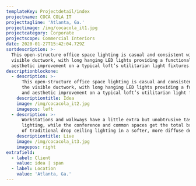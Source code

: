 ```yaml
---
templateKey: Projectdetail/index
projectname: COCA COLA IT
projecttagline: 'Atlanta, Ga.'
projectimage: /img/cocacola_it1.jpg
projectcategory: Corporate
projectscope: Commercial Interiors
date: 2020-01-27T15:42:04.729Z
sortdescription: >-
  This open-structure office space lighting is casual and consistent with the
  visible ductwork, with long hanging LED lights providing a functional and
  aesthetic improvement on a typical loft’s utilitarian light fixtures.
descriptionblockone:
  - description: >-
      This open-structure office space lighting is casual and consistent with
      the visible ductwork, with long hanging LED lights providing a functional
      and aesthetic improvement on a typical loft’s utilitarian light fixtures.
    descriptiontitle: Idea
    image: /img/cocacola_it2.jpg
    imagepos: left
  - description: >-
      Workstations and walkways have a little extra but unobtrusive task
      lighting, while the conference and common spaces get the total brightness
      of traditional drop ceiling lighting in a softer, more diffuse deployment.
    descriptiontitle: Live
    image: /img/cocacola_it3.jpg
    imagepos: right
extrafield:
  - label: Client
    value: idea | span
  - label: Location
    value: 'Atlanta, Ga.'
---
```


